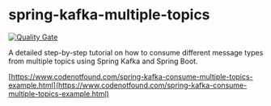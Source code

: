 # spring-kafka-multiple-topics

[![Quality Gate](https://sonarqube.com/api/badges/gate?key=com.codenotfound:spring-kafka-multiple-topics)](https://sonarqube.com/dashboard/index/com.codenotfound:spring-kafka-multiple-topics)

A detailed step-by-step tutorial on how to consume different message types from multiple topics using Spring Kafka and Spring Boot.

[https://www.codenotfound.com/spring-kafka-consume-multiple-topics-example.html](https://www.codenotfound.com/spring-kafka-consume-multiple-topics-example.html)
